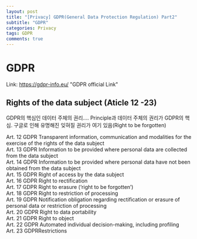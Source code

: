 ```yaml
---  
layout: post  
title: "[Privacy] GDPR(General Data Protection Regulation) Part2"  
subtitle: "GDPR"  
categories: Privacy  
tags: GDPR   
comments: true  
---  
```


# GDPR
Link: https://gdpr-info.eu/ "GDPR official Link"


## Rights of the data subject (Aticle 12 -23)   
GDPR의 핵심인 데이터 주체의 권리.... Principle과 데이터 주체의 권리가 GDPR의 핵심. 구글로 인해 유명해진 잊혀질 권리가 여기 있음(Right to be forgotten)     


Art. 12 GDPR Transparent information, communication and modalities for the exercise of the rights of the data subject   
Art. 13 GDPR Information to be provided where personal data are collected from the data subject   
Art. 14 GDPR Information to be provided where personal data have not been obtained from the data subject   
Art. 15 GDPR Right of access by the data subject   
Art. 16 GDPR Right to rectification   
Art. 17 GDPR Right to erasure (‘right to be forgotten’)   
Art. 18 GDPR Right to restriction of processing   
Art. 19 GDPR Notification obligation regarding rectification or erasure of personal data or restriction of processing   
Art. 20 GDPR Right to data portability   
Art. 21 GDPR Right to object   
Art. 22 GDPR Automated individual decision-making, including profiling   
Art. 23 GDPRRestrictions   

